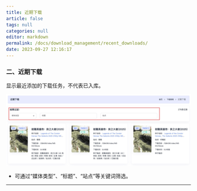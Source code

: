 ```yaml
---
title: 近期下载
article: false
tags: null
categories: null
editor: markdown
permalink: /docs/download_management/recent_downloads/
date: 2023-09-27 12:16:17
---
```

### 二、近期下载

显示最近添加的下载任务，不代表已入库。  

<div align="center"><img src="./images/xz06.jpg" width="800"/></div>

- 可通过“媒体类型”、“标题”、“站点”等关键词筛选。

---
